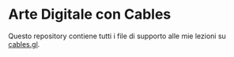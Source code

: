 # Arte Digitale con Cables

Questo repository contiene tutti i file di supporto alle mie lezioni su [cables.gl](https://cables.gl).
